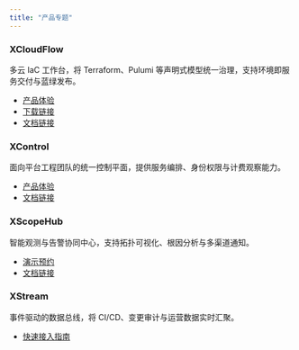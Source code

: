 ```yaml
---
title: "产品专题"
---
```

### XCloudFlow
多云 IaC 工作台，将 Terraform、Pulumi 等声明式模型统一治理，支持环境即服务交付与蓝绿发布。

- [产品体验](/demo?product=xcloudflow)
- [下载链接](/download?product=xcloudflow)
- [文档链接](/docs/xcloudflow)

### XControl
面向平台工程团队的统一控制平面，提供服务编排、身份权限与计费观察能力。

- [产品体验](/demo?product=xcontrol)
- [文档链接](/docs/xcontrol)

### XScopeHub
智能观测与告警协同中心，支持拓扑可视化、根因分析与多渠道通知。

- [演示预约](/demo?product=xscopehub)
- [文档链接](/docs/xscopehub)

### XStream
事件驱动的数据总线，将 CI/CD、变更审计与运营数据实时汇聚。

- [快速接入指南](/docs/xstream/getting-started)
